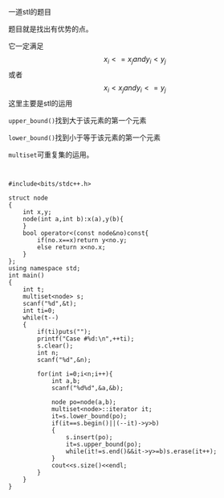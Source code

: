 一道stl的题目

题目就是找出有优势的点。

它一定满足
$$
x_i<=x_jandy_i<y_j
$$
或者
$$
x_i<x_jandy_i<=y_j
$$
这里主要是stl的运用

`upper_bound()`找到大于该元素的第一个元素

`lower_bound()`找到小于等于该元素的第一个元素

`multiset`可重复集的运用。

```C+++


#include<bits/stdc++.h>

struct node
{
	int x,y;
	node(int a,int b):x(a),y(b){
	}
	bool operator<(const node&no)const{
		if(no.x==x)return y<no.y;
		else return x<no.x;
	}	
};
using namespace std;
int main()
{
	int t;
	multiset<node> s;
	scanf("%d",&t);
	int ti=0;
	while(t--)
	{
		if(ti)puts("");
		printf("Case #%d:\n",++ti);
		s.clear();
		int n;
		scanf("%d",&n);
		
		for(int i=0;i<n;i++){
			int a,b;
			scanf("%d%d",&a,&b);
			
			node po=node(a,b);
			multiset<node>::iterator it;
			it=s.lower_bound(po);
			if(it==s.begin()||(--it)->y>b)
			{
				s.insert(po);
				it=s.upper_bound(po);
				while(it!=s.end()&&it->y>=b)s.erase(it++);
			}
			cout<<s.size()<<endl;
		}
	}
}
```

